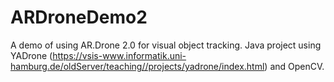 # ARDroneDemo2
A demo of using AR.Drone 2.0 for visual object tracking.
Java project using YADrone (https://vsis-www.informatik.uni-hamburg.de/oldServer/teaching//projects/yadrone/index.html) and OpenCV.

